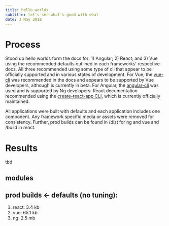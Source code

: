 ```yaml
---
title: hello worlds
subtitle: let's see what's good with what
date: 3 May 2018
---
```


# Process
Stood up hello worlds form the docs for: 1) Angular; 2) React; and 3) Vue using the recommended defaults outlined in each frameworks' respective docs. All three recommended using some type of cli that appear to be officially supported and in various states of development. For Vue, the [vue-cli](https://github.com/vuejs/vue-cli) was recommended in the docs and appears to be supported by Vue developers, although is currently in beta. For Angular, the [angular-cli](https://github.com/angular/angular-cli) was used and is supported by Ng developers. React documentation recommended using the [create-react-app CLI](https://github.com/angular/angular-cli), which is currently officially maintained.

All applications were built with defaults and each application includes one component. Any framework specific media or assets were removed for consistency. Further, prod builds can be found in /dist for ng and vue and /build in react.

# Results
tbd

## modules

## prod builds <- defaults (no tuning):
1. react: 3.4 kb
2. vue: 65.1 kb
3. ng: 2.5 mb
